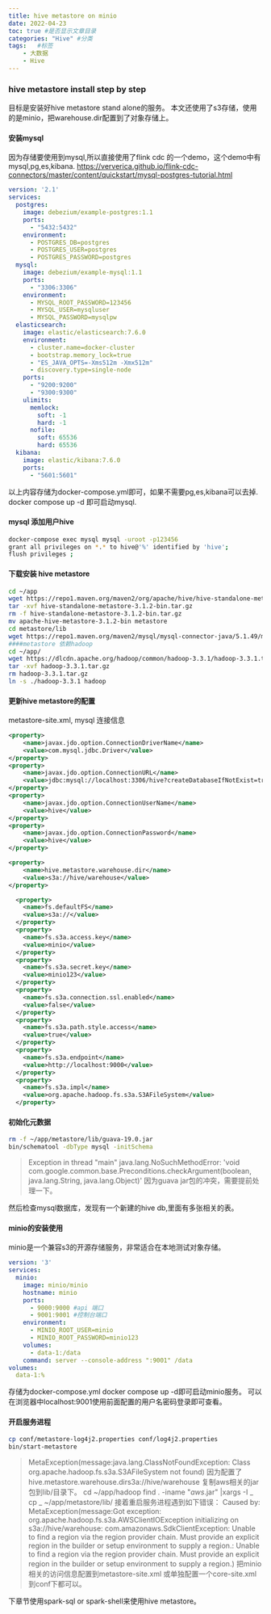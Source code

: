 ```yaml
---
title: hive metastore on minio
date: 2022-04-23
toc: true #是否显示文章目录
categories: "Hive" #分类
tags:   #标签
    - 大数据
    - Hive
---
```

### hive metastore install step by step
目标是安装好hive metastore stand alone的服务。
本文还使用了s3存储，使用的是minio，把warehouse.dir配置到了对象存储上。
#### 安装mysql
因为存储要使用到mysql,所以直接使用了flink cdc 的一个demo，这个demo中有mysql,pg,es,kibana.
https://ververica.github.io/flink-cdc-connectors/master/content/quickstart/mysql-postgres-tutorial.html
```yaml
version: '2.1'
services:
  postgres:
    image: debezium/example-postgres:1.1
    ports:
      - "5432:5432"
    environment:
      - POSTGRES_DB=postgres
      - POSTGRES_USER=postgres
      - POSTGRES_PASSWORD=postgres
  mysql:
    image: debezium/example-mysql:1.1
    ports:
      - "3306:3306"
    environment:
      - MYSQL_ROOT_PASSWORD=123456
      - MYSQL_USER=mysqluser
      - MYSQL_PASSWORD=mysqlpw
  elasticsearch:
    image: elastic/elasticsearch:7.6.0
    environment:
      - cluster.name=docker-cluster
      - bootstrap.memory_lock=true
      - "ES_JAVA_OPTS=-Xms512m -Xmx512m"
      - discovery.type=single-node
    ports:
      - "9200:9200"
      - "9300:9300"
    ulimits:
      memlock:
        soft: -1
        hard: -1
      nofile:
        soft: 65536
        hard: 65536
  kibana:
    image: elastic/kibana:7.6.0
    ports:
      - "5601:5601"
```
以上内容存储为docker-compose.yml即可，如果不需要pg,es,kibana可以去掉.
docker compose up -d 即可启动mysql.
####  mysql 添加用户hive
```bash
docker-compose exec mysql mysql -uroot -p123456
grant all privileges on *.* to hive@'%' identified by 'hive';
flush privileges ;
```
####  下载安装 hive metastore
```bash
cd ~/app
wget https://repo1.maven.org/maven2/org/apache/hive/hive-standalone-metastore/3.1.2/hive-standalone-metastore-3.1.2-bin.tar.gz
tar -xvf hive-standalone-metastore-3.1.2-bin.tar.gz
rm -f hive-standalone-metastore-3.1.2-bin.tar.gz
mv apache-hive-metastore-3.1.2-bin metastore
cd metastore/lib
wget https://repo1.maven.org/maven2/mysql/mysql-connector-java/5.1.49/mysql-connector-java-5.1.49.jar  
####metastore 依赖hadoop 
cd ~/app/
wget https://dlcdn.apache.org/hadoop/common/hadoop-3.3.1/hadoop-3.3.1.tar.gz  
tar -xvf hadoop-3.3.1.tar.gz
rm hadoop-3.3.1.tar.gz
ln -s ./hadoop-3.3.1 hadoop
```
####  更新hive metastore的配置
   metastore-site.xml, mysql 连接信息
```xml
<property>
    <name>javax.jdo.option.ConnectionDriverName</name>
    <value>com.mysql.jdbc.Driver</value>
</property>
<property>
    <name>javax.jdo.option.ConnectionURL</name>
    <value>jdbc:mysql://localhost:3306/hive?createDatabaseIfNotExist=true&amp;useSSL=false</value>
</property>
<property>
    <name>javax.jdo.option.ConnectionUserName</name>
    <value>hive</value>
</property>
<property>
    <name>javax.jdo.option.ConnectionPassword</name>
    <value>hive</value>
</property>

<property>
    <name>hive.metastore.warehouse.dir</name>
    <value>s3a://hive/warehouse</value>
</property>

  <property>
    <name>fs.defaultFS</name>
    <value>s3a://</value>
  </property>
  <property>
    <name>fs.s3a.access.key</name>
    <value>minio</value>
  </property>
  <property>
    <name>fs.s3a.secret.key</name>
    <value>minio123</value>
  </property>
  <property>
    <name>fs.s3a.connection.ssl.enabled</name>
    <value>false</value>
  </property>
  <property>
    <name>fs.s3a.path.style.access</name>
    <value>true</value>
  </property>
  <property>
    <name>fs.s3a.endpoint</name>
    <value>http://localhost:9000</value>
  </property>
  <property>
    <name>fs.s3a.impl</name>
    <value>org.apache.hadoop.fs.s3a.S3AFileSystem</value>
  </property>

```
####  初始化元数据 
```bash
rm -f ~/app/metastore/lib/guava-19.0.jar
bin/schematool -dbType mysql -initSchema
```
> Exception in thread "main" java.lang.NoSuchMethodError: 'void com.google.common.base.Preconditions.checkArgument(boolean, java.lang.String, java.lang.Object)'
因为guava jar包的冲突，需要提前处理一下。
    
然后检查mysql数据库，发现有一个新建的hive db,里面有多张相关的表。

#### minio的安装使用
minio是一个兼容s3的开源存储服务，非常适合在本地测试对象存储。
```yml
version: '3'
services:
  minio:
    image: minio/minio
    hostname: minio
    ports:
      - 9000:9000 #api 端口
      - 9001:9001 #控制台端口
    environment:
      - MINIO_ROOT_USER=minio
      - MINIO_ROOT_PASSWORD=minio123
    volumes:
      - data-1:/data
    command: server --console-address ":9001" /data
volumes:
  data-1:%
```
存储为docker-compose.yml
docker compose up -d即可启动minio服务。
可以在浏览器中localhost:9001使用前面配置的用户名密码登录即可查看。
####  开启服务进程
```bash
cp conf/metastore-log4j2.properties conf/log4j2.properties
bin/start-metastore
```
> MetaException(message:java.lang.ClassNotFoundException: Class org.apache.hadoop.fs.s3a.S3AFileSystem not found)
因为配置了
<name>hive.metastore.warehouse.dir</name><value>s3a://hive/warehouse</value>
复制aws相关的jar包到lib/目录下。
cd ~/app/hadoop
find . -iname "*aws*.jar" |xargs -I _ cp _ ~/app/metastore/lib/
接着重启服务进程遇到如下错误：
Caused by: MetaException(message:Got exception: org.apache.hadoop.fs.s3a.AWSClientIOException initializing  on s3a://hive/warehouse: com.amazonaws.SdkClientException: Unable to find a region via the region provider chain. Must provide an explicit region in the builder or setup environment to supply a region.: Unable to find a region via the region provider chain. Must provide an explicit region in the builder or setup environment to supply a region.)
把minio相关的访问信息配置到metastore-site.xml 或单独配置一个core-site.xml到conf下都可以。

下章节使用spark-sql or spark-shell来使用hive metastore。


